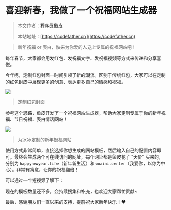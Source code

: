 # 喜迎新春，我做了一个祝福网站生成器

> 本文作者：[程序员鱼皮](https://yuyuanweb.feishu.cn/wiki/Abldw5WkjidySxkKxU2cQdAtnah)
>
> 本站地址：[https://codefather.cn](https://codefather.cn)

> 新年祝福 or 表白，快来为你爱的人送上专属的祝福网站吧！

每年春节，大家都会用发红包、发祝福文字、发祝福视频等方式来传递和分享喜悦。

今年呢，定制红包封面一时间引领了新的潮流。区别于传统红包，大家可以在定制的红包封皮中展现更多的创意、表达更多自己的情感和祝福。

![](https://pic.yupi.icu/5563/202311090824372.png)

> 定制红包封面

参考这个思路，鱼皮开发了一个祝福网站生成器，帮助大家定制专属于你的新年祝福、节日祝福、表白情话网站！

![](https://pic.yupi.icu/5563/202311090824653.png)

> 为冰冰定制的新年祝福网站

使用方式非常简单，直接选择你想生成的网站模板，然后输入自己的配置内容即可。最终会生成两个可在线访问的网址，每个网址都是鱼皮花了 “天价” 买来的，分别为 `happynewyear.life`（新年新生活）和 `woaini.center`（我爱你，以你为中心）。非常有寓意，让你的祝福翻倍！

可以通过一个短视频了解下：



现在的模板数量还不多，会持续搜集和补充，也欢迎大家帮忙贡献~

最后，感谢朋友们一直以来的支持，提前祝大家新年快乐！❤️